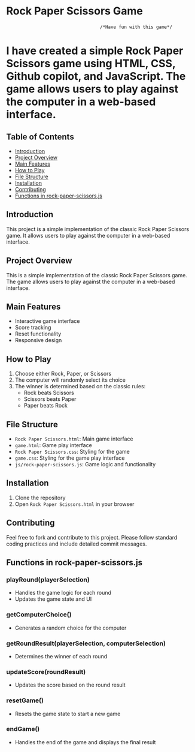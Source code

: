 # Rock Paper Scissors Game
                                       /*Have fun with this game*/
                                       
# I have created a simple Rock Paper Scissors game using HTML, CSS, Github copilot, and JavaScript. The game allows users to play against the computer in a web-based interface.

## Table of Contents
- [Introduction](#introduction)
- [Project Overview](#project-overview)
- [Main Features](#main-features)
- [How to Play](#how-to-play)
- [File Structure](#file-structure)
- [Installation](#installation)
- [Contributing](#contributing)
- [Functions in rock-paper-scissors.js](#functions-in-rock-paper-scissorsjs)

## Introduction
This project is a simple implementation of the classic Rock Paper Scissors game. It allows users to play against the computer in a web-based interface.
## Project Overview
This is a simple implementation of the classic Rock Paper Scissors game. The game allows users to play against the computer in a web-based interface.

## Main Features
- Interactive game interface
- Score tracking
- Reset functionality
- Responsive design

## How to Play
1. Choose either Rock, Paper, or Scissors
2. The computer will randomly select its choice
3. The winner is determined based on the classic rules:
   - Rock beats Scissors
   - Scissors beats Paper
   - Paper beats Rock

## File Structure
- `Rock Paper Scissors.html`: Main game interface
- `game.html`: Game play interface
- `Rock Paper Scissors.css`: Styling for the game
- `game.css`: Styling for the game play interface
- `js/rock-paper-scissors.js`: Game logic and functionality

## Installation
1. Clone the repository
2. Open `Rock Paper Scissors.html` in your browser

## Contributing
Feel free to fork and contribute to this project. Please follow standard coding practices and include detailed commit messages.

## Functions in rock-paper-scissors.js

### playRound(playerSelection)
- Handles the game logic for each round
- Updates the game state and UI

### getComputerChoice()
- Generates a random choice for the computer

### getRoundResult(playerSelection, computerSelection)
- Determines the winner of each round

### updateScore(roundResult)
- Updates the score based on the round result

### resetGame()
- Resets the game state to start a new game

### endGame()
- Handles the end of the game and displays the final result
